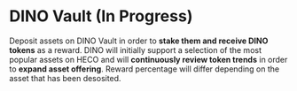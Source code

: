 # DINO Vault (In Progress)

Deposit assets on DINO Vault in order to **stake them and receive DINO tokens** as a reward. DINO will initially support a selection of the most popular assets on HECO and will **continuously review token trends** in order to **expand asset offering**. Reward percentage will differ depending on the asset that has been desosited.

